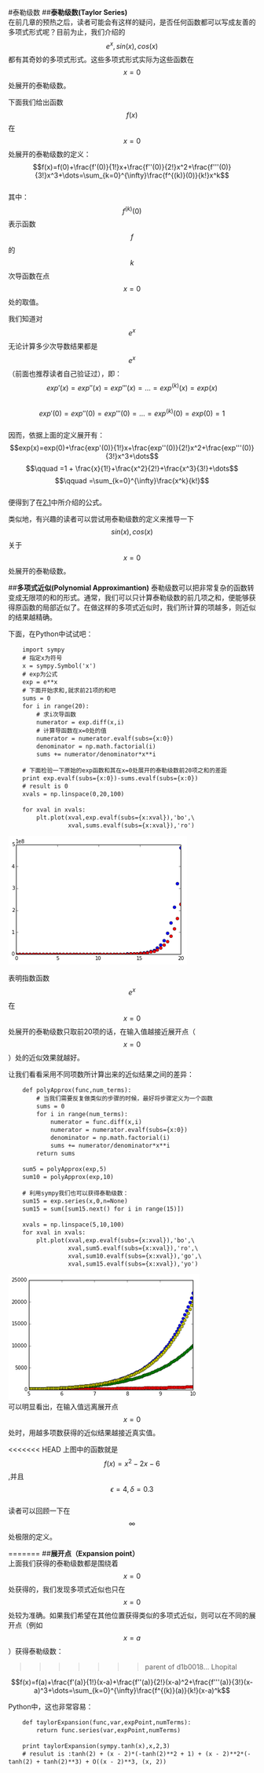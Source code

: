#泰勒级数
##**泰勒级数(Taylor Series)**  
在前几章的预热之后，读者可能会有这样的疑问，是否任何函数都可以写成友善的多项式形式呢？目前为止，我们介绍的$$e^x,sin(x),cos(x)$$都有其奇妙的多项式形式。这些多项式形式实际为这些函数在$$x=0$$处展开的泰勒级数。  

下面我们给出函数$$f(x)$$在$$x=0$$处展开的泰勒级数的定义：  
$$f(x)=f(0)+\frac{f'(0)}{1!}x+\frac{f''(0)}{2!}x^2+\frac{f'''(0)}{3!}x^3+\dots=\sum_{k=0}^{\infty}\frac{f^{(k)}(0)}{k!}x^k$$  
其中：$$f^{(k)}(0)$$表示函数$$f$$的$$k$$次导函数在点$$x=0$$处的取值。  

我们知道对$$e^x$$无论计算多少次导数结果都是$$e^x$$（前面也推荐读者自己验证过），即：
$$exp'(x)=exp''(x)=exp'''(x)=\dots=exp^{(k)}(x)=exp(x)$$  
$$exp'(0)=exp''(0)=exp'''(0)=\dots=exp^{(k)}(0)=exp(0)=1$$    
因而，依据上面的定义展开有：
$$exp(x)=exp(0)+\frac{exp'(0)}{1!}x+\frac{exp''(0)}{2!}x^2+\frac{exp'''(0)}{3!}x^3+\dots$$
$$\qquad =1 + \frac{x}{1!}+\frac{x^2}{2!}+\frac{x^3}{3!}+\dots$$
$$\qquad =\sum_{k=0}^{\infty}\frac{x^k}{k!}$$  
便得到了在[2.1](01Functions.md)中所介绍的公式。  

类似地，有兴趣的读者可以尝试用泰勒级数的定义来推导一下$$sin(x),cos(x)$$关于$$x=0$$处展开的泰勒级数。  

##**多项式近似(Polynomial Approximantion)**
泰勒级数可以把非常复杂的函数转变成无限项的和的形式。通常，我们可以只计算泰勒级数的前几项之和，便能够获得原函数的局部近似了。在做这样的多项式近似时，我们所计算的项越多，则近似的结果越精确。

下面，在Python中试试吧：
```
    import sympy 
    # 指定x为符号
    x = sympy.Symbol('x')
    # exp为公式
    exp = e**x
    # 下面开始求和,就求前21项的和吧
    sums = 0
    for i in range(20):
        # 求i次导函数
        numerator = exp.diff(x,i)
        # 计算导函数在x=0处的值
        numerator = numerator.evalf(subs={x:0})
        denominator = np.math.factorial(i)
        sums += numerator/denominator*x**i
    
    # 下面检验一下原始的exp函数和其在x=0处展开的泰勒级数前20项之和的差距
    print exp.evalf(subs={x:0})-sums.evalf(subs={x:0})
    # result is 0
    xvals = np.linspace(0,20,100)
    
    for xval in xvals:
        plt.plot(xval,exp.evalf(subs={x:xval}),'bo',\
                 xval,sums.evalf(subs={x:xval}),'ro')
```
![04-01 approx](images/04-01approx.png)  

表明指数函数$$e^x$$在$$x=0$$处展开的泰勒级数只取前20项的话，在输入值越接近展开点（$$x=0$$）处的近似效果就越好。  

让我们看看采用不同项数所计算出来的近似结果之间的差异：
```
    def polyApprox(func,num_terms):
        # 当我们需要反复做类似的步骤的时候，最好将步骤定义为一个函数
        sums = 0
        for i in range(num_terms):
            numerator = func.diff(x,i)
            numerator = numerator.evalf(subs={x:0})
            denominator = np.math.factorial(i)
            sums += numerator/denominator*x**i
        return sums
        
    sum5 = polyApprox(exp,5)
    sum10 = polyApprox(exp,10)
    
    # 利用sympy我们也可以获得泰勒级数：
    sum15 = exp.series(x,0,n=None)
    sum15 = sum([sum15.next() for i in range(15)])
    
    xvals = np.linspace(5,10,100)
    for xval in xvals:
        plt.plot(xval,exp.evalf(subs={x:xval}),'bo',\
                 xval,sum5.evalf(subs={x:xval}),'ro',\
                 xval,sum10.evalf(subs={x:xval}),'go',\
                 xval,sum15.evalf(subs={x:xval}),'yo')
```
![04-02 approx2](images/04-02approx2.png)  
可以明显看出，在输入值远离展开点$$x=0$$处时，用越多项数获得的近似结果越接近真实值。

<<<<<<< HEAD
上图中的函数就是$$f(x)=x^2-2x-6$$,并且$$\epsilon=4,\delta=0.3$$  
读者可以回顾一下在$$\infty$$处极限的定义。  

=======
##**展开点（Expansion point）**  
上面我们获得的泰勒级数都是围绕着$$x=0$$处获得的，我们发现多项式近似也只在$$x=0$$处较为准确。如果我们希望在其他位置获得类似的多项式近似，则可以在不同的展开点（例如$$x=a$$）获得泰勒级数：  
>>>>>>> parent of d1b0018... Lhopital

$$f(x)=f(a)+\frac{f'(a)}{1!}(x-a)+\frac{f''(a)}{2!}(x-a)^2+\frac{f'''(a)}{3!}(x-a)^3+\dots=\sum_{k=0}^{\infty}\frac{f^{(k)}(a)}{k!}(x-a)^k$$   

Python中，这也非常容易：
```
    def taylorExpansion(func,var,expPoint,numTerms):
        return func.series(var,expPoint,numTerms)
        
    print taylorExpansion(sympy.tanh(x),x,2,3)
    # resulut is :tanh(2) + (x - 2)*(-tanh(2)**2 + 1) + (x - 2)**2*(-tanh(2) + tanh(2)**3) + O((x - 2)**3, (x, 2))

```
